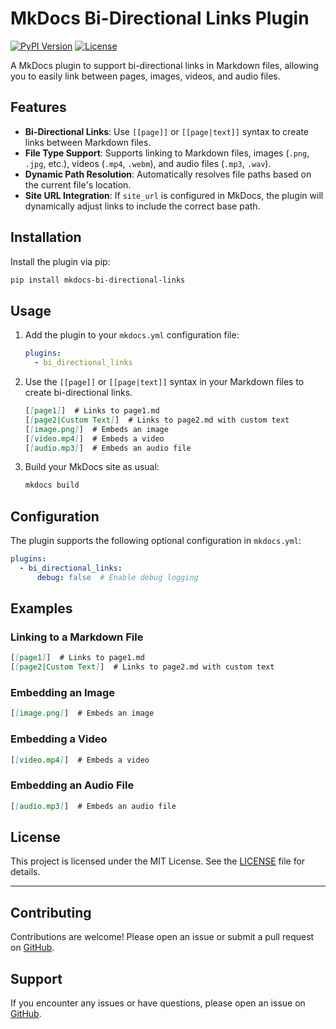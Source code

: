 # MkDocs Bi-Directional Links Plugin

[![PyPI Version](https://img.shields.io/pypi/v/mkdocs-bi-directional-links)](https://pypi.org/project/mkdocs-bi-directional-links/)
[![License](https://img.shields.io/pypi/l/mkdocs-bi-directional-links)](https://github.com/WncFht/mkdocs-bi-directional-links/blob/main/LICENSE)

A MkDocs plugin to support bi-directional links in Markdown files, allowing you to easily link between pages, images, videos, and audio files.

## Features

- **Bi-Directional Links**: Use `[[page]]` or `[[page|text]]` syntax to create links between Markdown files.
- **File Type Support**: Supports linking to Markdown files, images (`.png`, `.jpg`, etc.), videos (`.mp4`, `.webm`), and audio files (`.mp3`, `.wav`).
- **Dynamic Path Resolution**: Automatically resolves file paths based on the current file's location.
- **Site URL Integration**: If `site_url` is configured in MkDocs, the plugin will dynamically adjust links to include the correct base path.

## Installation

Install the plugin via pip:

```bash
pip install mkdocs-bi-directional-links
```

## Usage

1. Add the plugin to your `mkdocs.yml` configuration file:

    ```yaml
    plugins:
      - bi_directional_links
    ```

2. Use the `[[page]]` or `[[page|text]]` syntax in your Markdown files to create bi-directional links.

    ```markdown
    [[page1]]  # Links to page1.md
    [[page2|Custom Text]]  # Links to page2.md with custom text
    [[image.png]]  # Embeds an image
    [[video.mp4]]  # Embeds a video
    [[audio.mp3]]  # Embeds an audio file
    ```

3. Build your MkDocs site as usual:

    ```bash
    mkdocs build
    ```

## Configuration

The plugin supports the following optional configuration in `mkdocs.yml`:

```yaml
plugins:
  - bi_directional_links:
      debug: false  # Enable debug logging
```

## Examples

### Linking to a Markdown File

```markdown
[[page1]]  # Links to page1.md
[[page2|Custom Text]]  # Links to page2.md with custom text
```

### Embedding an Image

```markdown
[[image.png]]  # Embeds an image
```

### Embedding a Video

```markdown
[[video.mp4]]  # Embeds a video
```

### Embedding an Audio File

```markdown
[[audio.mp3]]  # Embeds an audio file
```

## License

This project is licensed under the MIT License. See the [LICENSE](LICENSE) file for details.

---

## Contributing

Contributions are welcome! Please open an issue or submit a pull request on [GitHub](https://github.com/WncFht/mkdocs-bi-directional-links).

## Support

If you encounter any issues or have questions, please open an issue on [GitHub](https://github.com/WncFht/mkdocs-bi-directional-links).
